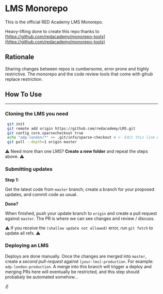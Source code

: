 # LMS Monorepo

This is the official RED Academy LMS Monorepo.

Heavy-lifting done to create this repo thanks to [https://github.com/redacademy/monorepo-tools](https://github.com/redacademy/monorepo-tools)

## Rationale

Sharing changes between repos is cumbersome, error prone and highly restrictive. The monorepo and the code review tools that come with gihub replace restriction.


## How To Use

---
### Cloning the LMS you need

```bash
 git init
 git remote add origin https://github.com/redacademy/LMS.git
 git config core.sparsecheckout true
 echo "adp-london/*" >> .git/info/sparse-checkout # <- Edit this line with the LMS subfolder you need from this repo.
 git pull --depth=1 origin master
```
⚠️ Need more than one LMS? **Create a new folder** and repeat the steps above. ⚠️

### Submitting updates

**Step 1:**

Get the latest code from `master` branch; create a branch for your proposed updates, and commit code as usual. 

**Done?**

When finished, push your update branch to `origin` and create a pull request against `master`. 
The PR is where we can see changes and review / discuss.

⚠️ If you receive the `(shallow update not allowed)` error, run `git fetch` to update all refs. ⚠️

### Deploying an LMS

Deploys are done manually. Once the changes are merged into `master`, create a *second pull-request* against `[your-lms]-production`. For example: `adp-london-production`. A merge into this branch will trigger a deploy and merging PRs here will eventually be restricted, and this step should probabaly be automated somehow...

✌️
